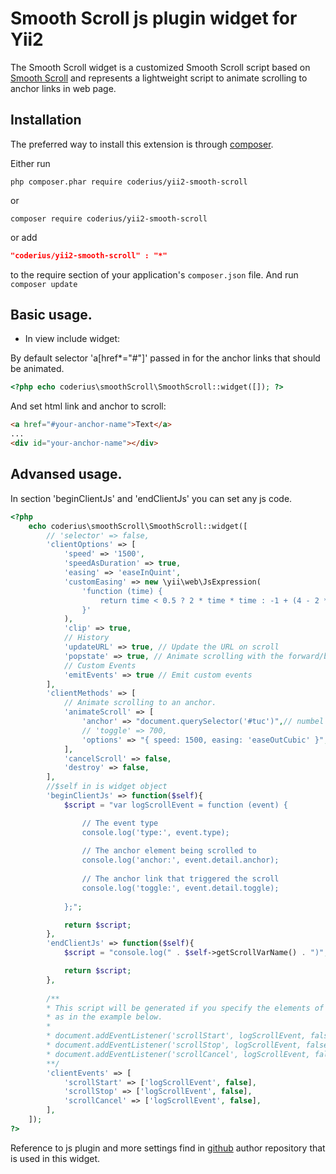 Smooth Scroll js plugin widget for Yii2
=======================================
The Smooth Scroll widget is a customized Smooth Scroll script based on [Smooth Scroll](https://github.com/cferdinandi/smooth-scroll) and represents a lightweight script to animate scrolling to anchor links in web page.


Installation
------------
The preferred way to install this extension is through [composer](http://getcomposer.org/download/).

Either run

```
php composer.phar require coderius/yii2-smooth-scroll
```
or
```
composer require coderius/yii2-smooth-scroll
```

or add

```json
"coderius/yii2-smooth-scroll" : "*"
```
to the require section of your application's `composer.json` file.
And run ```composer update```

Basic usage.
------------
* In view include widget:

By default selector 'a[href*="#"]' passed in for the anchor links that should be animated.

```php
<?php echo coderius\smoothScroll\SmoothScroll::widget([]); ?>
```
And set html link and anchor to scroll:
```html
<a href="#your-anchor-name">Text</a>
...
<div id="your-anchor-name"></div>

```

Advansed usage.
---------------

In section 'beginClientJs' and 'endClientJs' you can set any js code. 

```php
<?php 
    echo coderius\smoothScroll\SmoothScroll::widget([
        // 'selector' => false,
        'clientOptions' => [
            'speed' => '1500',
            'speedAsDuration' => true,
            'easing' => 'easeInQuint',
            'customEasing' => new \yii\web\JsExpression(
                'function (time) {
                    return time < 0.5 ? 2 * time * time : -1 + (4 - 2 * time) * time;
                }'
            ),
            'clip' => true,
            // History
            'updateURL' => true, // Update the URL on scroll
	        'popstate' => true, // Animate scrolling with the forward/backward browser buttons (requires updateURL to be true)
            // Custom Events
	        'emitEvents' => true // Emit custom events
        ],
        'clientMethods' => [
            // Animate scrolling to an anchor.
            'animateScroll' => [
                'anchor' => "document.querySelector('#tuc')",// numbel (y-position to scroll) or dom element
                // 'toggle' => 700,
                'options' => "{ speed: 1500, easing: 'easeOutCubic' }",
            ],
            'cancelScroll' => false,
            'destroy' => false,
        ],
        //$self in is widget object
        'beginClientJs' => function($self){
            $script = "var logScrollEvent = function (event) {

                // The event type
                console.log('type:', event.type);
            
                // The anchor element being scrolled to
                console.log('anchor:', event.detail.anchor);
            
                // The anchor link that triggered the scroll
                console.log('toggle:', event.detail.toggle);
            
            };";

            return $script;
        },
        'endClientJs' => function($self){
            $script = "console.log(" . $self->getScrollVarName() . ")";

            return $script;
        },
        
        /**
        * This script will be generated if you specify the elements of the array 
        * as in the example below.
        *
        * document.addEventListener('scrollStart', logScrollEvent, false);
        * document.addEventListener('scrollStop', logScrollEvent, false);
        * document.addEventListener('scrollCancel', logScrollEvent, false);
        **/
        'clientEvents' => [
            'scrollStart' => ['logScrollEvent', false],
            'scrollStop' => ['logScrollEvent', false],
            'scrollCancel' => ['logScrollEvent', false],
        ],
    ]); 
?>
```


Reference to js plugin and more settings find in [github](https://github.com/cferdinandi/smooth-scroll) author repository that is used in this widget.